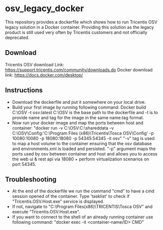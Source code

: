 # osv_legacy_docker
This repository provides a dockerfile which shows how to run Tricentis OSV legacy solution in a Docker container.
Providing this solution as the legacy product is still used very often by Tricentis customers and not officially deprecated.

## Download
Tricentis OSV download Link: https://support.tricentis.com/community/downloads.do
Docker download link: https://docs.docker.com/desktop/

## Instructions
- Download the dockerfile and put it somewhere on your local drive.
- Build your first image by running following command: Docker build C:\OSV -t osv:latest
    C:\OSV is the base path to the dockerfile and -t is to provide name and tag for the image in the same name:tag format.
- Now run your docker image and map the ports between host and container:
 "docker run -v C:\OSV:C:\shareddata -v C:\OSV\Config:'C:\Program Files (x86)\Tricentis\Tosca OSV\Config' -p 10080:10080 -p 18080:18080 -p 54345:54345 -it osv"
 "-v" tag is used to map a host volume to the container ensuring that the osv database and environments.xml is loaded and persisted. "-p" argument maps the ports used by osv between container and host and allows you to access the web ui & rest api via 18080 + perform virtualization scenarios on port 54345.

 ## Troubleshooting
 - At the end of the dockerfile we run the command "cmd" to have a cmd session opened of the container. Type 'tasklist' to check if "Tricentis.OSV.Host.exe" service is displayed.
 - If not, navigate to "C:\Program Files(x86)\TRICENTIS\Tosca OSV" and execute "Tricentis.OSV.Host.exe".
 - If you want to connect to the shell of an already running container use following command: "docker exec -it <container-name/ID> CMD"